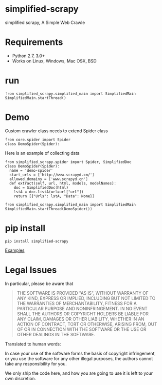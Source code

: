 # simplified-scrapy
simplified scrapy, A Simple Web Crawle
# Requirements
+ Python 2.7, 3.0+
+ Works on Linux, Windows, Mac OSX, BSD
# run  
```
from simplified_scrapy.simplified_main import SimplifiedMain
SimplifiedMain.startThread()
```
# Demo
Custom crawler class needs to extend Spider class
```
from core.spider import Spider 
class DemoSpider(Spider):
```
Here is an example of collecting data
```
from simplified_scrapy.spider import Spider, SimplifiedDoc
class DemoSpider(Spider):
  name = 'demo-spider'
  start_urls = ['http://www.scrapyd.cn/']
  allowed_domains = ['www.scrapyd.cn']
  def extract(self, url, html, models, modelNames):
    doc = SimplifiedDoc(html)
    lstA = doc.listA(url=url["url"])
    return [{"Urls": lstA, "Data": None}]

from simplified_scrapy.simplified_main import SimplifiedMain
SimplifiedMain.startThread(DemoSpider())
```

# pip install
```
pip install simplified-scrapy
```
[Examples](https://github.com/yiyedata/simplified-scrapy-demo)

# Legal Issues
In particular, please be aware that

>THE SOFTWARE IS PROVIDED "AS IS", WITHOUT WARRANTY OF ANY KIND, EXPRESS OR IMPLIED, INCLUDING BUT NOT LIMITED TO THE WARRANTIES OF MERCHANTABILITY, FITNESS FOR A PARTICULAR PURPOSE AND NONINFRINGEMENT. IN NO EVENT SHALL THE AUTHORS OR COPYRIGHT HOLDERS BE LIABLE FOR ANY CLAIM, DAMAGES OR OTHER LIABILITY, WHETHER IN AN ACTION OF CONTRACT, TORT OR OTHERWISE, ARISING FROM, OUT OF OR IN CONNECTION WITH THE SOFTWARE OR THE USE OR OTHER DEALINGS IN THE SOFTWARE.

Translated to human words:

In case your use of the software forms the basis of copyright infringement, or you use the software for any other illegal purposes, the authors cannot take any responsibility for you.

We only ship the code here, and how you are going to use it is left to your own discretion.
